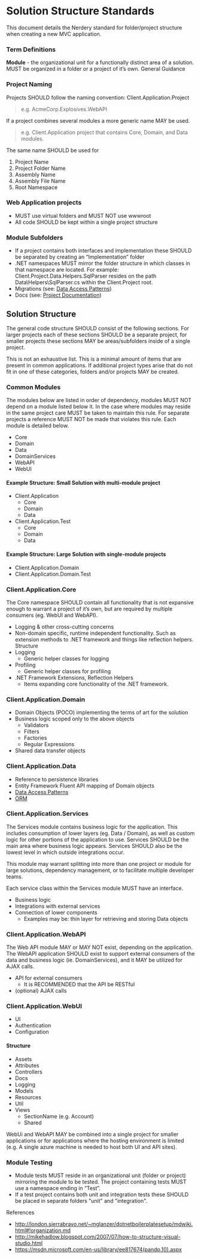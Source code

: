# Solution Structure Standards

This document details the Nerdery standard for folder/project structure when creating a new MVC application.

### Term Definitions

**Module** - the organizational unit for a functionally distinct area of a
solution.  MUST be organized in a folder or a project of it’s own. General
Guidance

### Project Naming

Projects SHOULD follow the naming convention: Client.Application.Project

> e.g. AcmeCorp.Explosives.WebAPI

If a project combines several modules a more generic name MAY be used.

> e.g. Client.Application project that contains Core, Domain, and Data modules.

The same name SHOULD be used for

   1. Project Name
   2. Project Folder Name
   3. Assembly Name
   4. Assembly File Name
   5. Root Namespace

### Web Application projects

* MUST use virtual folders and MUST NOT use wwwroot
* All code SHOULD be kept within a single project structure

### Module Subfolders

* If a project contains both interfaces and implementation these SHOULD be
  separated by creating an “Implementation” folder
* .NET namespaces MUST mirror the folder structure in which classes in that
  namespace are located.  For example: Client.Project.Data.Helpers.SqlParser
  resides on the path Data\Helpers\SqlParser.cs within the Client.Project root.
* Migrations (see: [Data Access Patterns](Data_Access_Patterns.md))
* Docs (see: [Project Documentation](Project_Docs.md))

## Solution Structure

The general code structure SHOULD consist of the following sections.  For larger
projects each of these sections SHOULD be a separate project, for smaller
projects these sections MAY be areas/subfolders inside of a single project.

This is not an exhaustive list. This is a minimal amount of items that are
present in common applications. If additional project types arise that do not
fit in one of these categories, folders and/or projects MAY be created.

### Common Modules

The modules below are listed in order of dependency, modules MUST NOT depend on
a module listed below it.  In the case where modules may reside in the same
project care MUST be taken to maintain this rule.  For separate projects a
reference MUST NOT be made that violates this rule. Each module is detailed
below.

* Core
* Domain
* Data
* DomainServices
* WebAPI
* WebUI

#### Example Structure: Small Solution with multi-module project

* Client.Application
   * Core
   * Domain
   * Data
* Client.Application.Test
   * Core
   * Domain
   * Data

#### Example Structure: Large Solution with single-module projects

* Client.Application.Domain
* Client.Application.Domain.Test

### Client.Application.Core

The Core namespace SHOULD contain all functionality that is not expansive enough
to warrant a project of it’s own, but are required by multiple consumers (eg.
WebUI and WebAPI).

* Logging & other cross-cutting concerns
* Non-domain specific, runtime independent functionality. Such as extension methods to .NET framework and things like reflection helpers.
Structure
* Logging
   * Generic helper classes for logging
* Profiling
   * Generic helper classes for profiling
* .NET Framework Extensions, Reflection Helpers
   * Items expanding core functionality of the .NET framework.

### Client.Application.Domain

* Domain Objects (POCO) implementing the terms of art for the solution
* Business logic scoped only to the above objects
   * Validators
   * Filters
   * Factories
   * Regular Expressions
* Shared data transfer objects

### Client.Application.Data

* Reference to persistence libraries
* Entity Framework Fluent API mapping of Domain objects
* [Data Access Patterns](Data_Access_Patterns.md)
* [ORM](ORM.md)

### Client.Application.Services

The  Services module contains business logic for the application. This includes
consumption of lower layers (eg. Data / Domain), as well as custom logic for
other portions of the application to use. Services SHOULD be the main area where
business logic appears. Services SHOULD also be the lowest level in which
outside integrations occur.

This module may warrant splitting into more than one project or module for large
solutions, dependency management, or to facilitate multiple developer teams.

Each service class within the Services module MUST have an interface.

* Business logic
* Integrations with external services
* Connection of lower components
   * Examples may be: thin layer for retrieving and storing Data objects

### Client.Application.WebAPI

The Web API module MAY or MAY NOT exist, depending on the application. The
WebAPI application SHOULD exist to support external consumers of the data and
business logic (ie. DomainServices), and it MAY be utilized for AJAX calls.

* API for external consumers
   * It is RECOMMENDED that the API be RESTful
* (optional) AJAX calls

### Client.Application.WebUI

* UI
* Authentication
* Configuration

#### Structure

* Assets
* Attributes
* Controllers
* Docs
* Logging
* Models
* Resources
* Util
* Views
   * SectionName (e.g. Account)
   * Shared

WebUi and WebAPI MAY be combined into a single project for smaller applications
or for applications where the hosting environment is limited (e.g. A single
azure machine is needed to host both UI and API sites).

### Module Testing

* Module tests MUST reside in an organizational unit (folder or project)
  mirroring the module to be tested.  The project containing tests MUST use a
  namespace ending in “Test”.
* If a test project contains both unit and integration tests these SHOULD be
  placed in separate folders "unit" and "integration".


References
* http://london.sierrabravo.net/~mglanzer/dotnetboilerplatesetup/mdwiki.html#!organization.md
* http://mikehadlow.blogspot.com/2007/07/how-to-structure-visual-studio.html
* https://msdn.microsoft.com/en-us/library/ee817674(pandp.10).aspx